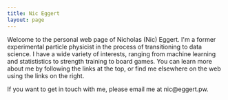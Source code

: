 ```yaml
---
title: Nic Eggert
layout: page
---
```


Welcome to the personal web page of Nicholas (Nic) Eggert. I'm a former experimental particle physicist in the process of transitioning to data science. I have a wide variety of interests, ranging from machine learning and statististics to strength training to board games. You can learn more about me by following the links at the top, or find me elsewhere on the web using the links on the right.

If you want to get in touch with me, please email me at nic<span style="display: none">nospam</span>@eggert.pw.
